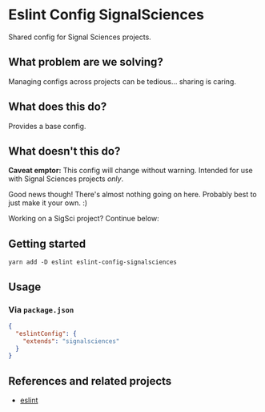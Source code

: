 # Eslint Config SignalSciences

Shared config for Signal Sciences projects.

## What problem are we solving?

Managing configs across projects can be tedious... sharing is caring.

## What does this do?

Provides a base config.

## What doesn't this do?

**Caveat emptor:** This config will change without warning. Intended for use
with Signal Sciences projects _only_.

Good news though! There's almost nothing going on here. Probably best to just
make it your own. :)

Working on a SigSci project? Continue below:

## Getting started

```
yarn add -D eslint eslint-config-signalsciences
```

## Usage

### Via `package.json`

```json
{
  "eslintConfig": {
    "extends": "signalsciences"
  }
}
```

## References and related projects

- [eslint](https://github.com/eslint/eslint)
